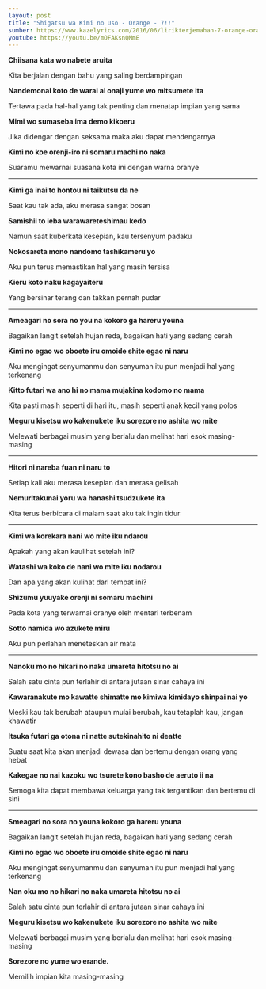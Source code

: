 ```yaml
---
layout: post
title: "Shigatsu wa Kimi no Uso - Orange - 7!!"
sumber: https://www.kazelyrics.com/2016/06/lirikterjemahan-7-orange-oranye.html?m=1 
youtube: https://youtu.be/mOFAKsnQMmE 
---
```


**Chiisana kata wo nabete aruita**

Kita berjalan dengan bahu yang saling berdampingan

**Nandemonai koto de warai ai onaji yume wo mitsumete ita**

Tertawa pada hal-hal yang tak penting dan menatap impian yang sama

**Mimi wo sumaseba ima demo kikoeru**

Jika didengar dengan seksama maka aku dapat mendengarnya

**Kimi no koe orenji-iro ni somaru machi no naka**

Suaramu mewarnai suasana kota ini dengan warna oranye

****



**Kimi ga inai to hontou ni taikutsu da ne**

Saat kau tak ada, aku merasa sangat bosan

**Samishii to ieba warawareteshimau kedo**

Namun saat kuberkata kesepian, kau tersenyum padaku

**Nokosareta mono nandomo tashikameru yo**

Aku pun terus memastikan hal yang masih tersisa

**Kieru koto naku kagayaiteru**

Yang bersinar terang dan takkan pernah pudar

****



**Ameagari no sora no you na kokoro ga hareru youna**

Bagaikan langit setelah hujan reda, bagaikan hati yang sedang cerah

**Kimi no egao wo oboete iru omoide shite egao ni naru**

Aku mengingat senyumanmu dan senyuman itu pun menjadi hal yang terkenang

**Kitto futari wa ano hi no mama mujakina kodomo no mama**

Kita pasti masih seperti di hari itu, masih seperti anak kecil yang polos

**Meguru kisetsu wo kakenukete iku sorezore no ashita wo mite**

Melewati berbagai musim yang berlalu dan melihat hari esok masing-masing

****



**Hitori ni nareba fuan ni naru to**

Setiap kali aku merasa kesepian dan merasa gelisah

**Nemuritakunai yoru wa hanashi tsudzukete ita**

Kita terus berbicara di malam saat aku tak ingin tidur

****



**Kimi wa korekara nani wo mite iku ndarou**

Apakah yang akan kaulihat setelah ini?

**Watashi wa koko de nani wo mite iku nodarou**

Dan apa yang akan kulihat dari tempat ini?

**Shizumu yuuyake orenji ni somaru machini**

Pada kota yang terwarnai oranye oleh mentari terbenam

**Sotto namida wo azukete miru**

Aku pun perlahan meneteskan air mata

****



**Nanoku mo no hikari no naka umareta hitotsu no ai**

Salah satu cinta pun terlahir di antara jutaan sinar cahaya ini

**Kawaranakute mo kawatte shimatte mo kimiwa kimidayo shinpai nai yo**

Meski kau tak berubah ataupun mulai berubah, kau tetaplah kau, jangan khawatir

**Itsuka futari ga otona ni natte sutekinahito ni deatte**

Suatu saat kita akan menjadi dewasa dan bertemu dengan orang yang hebat

**Kakegae no nai kazoku wo tsurete kono basho de aeruto ii na**

Semoga kita dapat membawa keluarga yang tak tergantikan dan bertemu di sini

****



**Smeagari no sora no youna kokoro ga hareru youna**

Bagaikan langit setelah hujan reda, bagaikan hati yang sedang cerah

**Kimi no egao wo oboete iru omoide shite egao ni naru**

Aku mengingat senyumanmu dan senyuman itu pun menjadi hal yang terkenang

**Nan oku mo no hikari no naka umareta hitotsu no ai**

Salah satu cinta pun terlahir di antara jutaan sinar cahaya ini

**Meguru kisetsu wo kakenukete iku sorezore no ashita wo mite**

Melewati berbagai musim yang berlalu dan melihat hari esok masing-masing

**Sorezore no yume wo erande.**

Memilih impian kita masing-masing 

